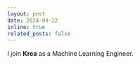 ```yaml
---
layout: post
date: 2024-04-22
inline: true
related_posts: false
---
```


I join **Krea** as a Machine Learning Engineer.
